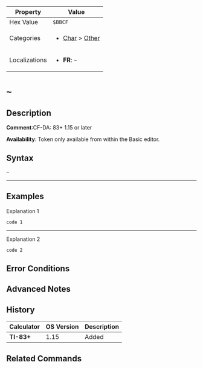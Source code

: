 | Property      | Value |
|---------------|-------|
| Hex Value     | `$BBCF`|
| Categories    | <ul><li>[Char](<../categories/Char.md>) > [Other](<../categories/Char.md#Other>)</li></ul> |
| Localizations | <ul><li><b>FR</b>: `~`</li></ul> |

# `~`

## Description


<b>Comment</b>:CF-DA: 83+ 1.15 or later

<b>Availability</b>: Token only available from within the Basic editor.

## Syntax
`~`

<hr>

## Examples

Explanation 1
```ti-basic
code 1
```
---
Explanation 2
```ti-basic
code 2
```

## Error Conditions


## Advanced Notes


## History
| Calculator | OS Version | Description |
|------------|------------|-------------|
| <b>TI-83+</b> | 1.15 | Added

## Related Commands

    